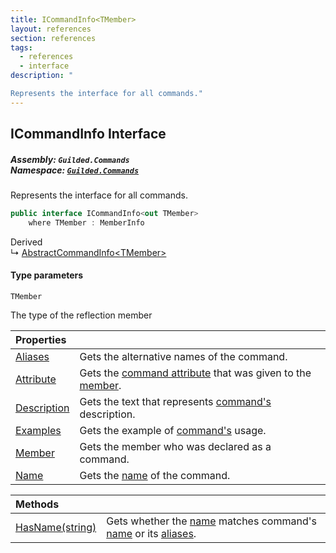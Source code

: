 ```yaml
---
title: ICommandInfo<TMember>
layout: references
section: references
tags:
  - references
  - interface
description: "

Represents the interface for all commands."
---
```


## ICommandInfo<TMember> Interface
##### **Assembly:** `Guilded.Commands`<br/>**Namespace:** [`Guilded.Commands`](Guilded.Commands 'Guilded.Commands')

Represents the interface for all commands.

```csharp
public interface ICommandInfo<out TMember>
    where TMember : MemberInfo
```

Derived  
&#8627; [AbstractCommandInfo&lt;TMember&gt;](AbstractCommandInfo_TMember_ 'Guilded.Commands.AbstractCommandInfo<TMember>')
#### Type parameters

<a name='Guilded.Commands.ICommandInfo_TMember_.TMember'></a>

`TMember`

The type of the reflection member

| Properties | |
| :--- | :--- |
| [Aliases](ICommandInfo_TMember_.Aliases 'Guilded.Commands.ICommandInfo<TMember>.Aliases') | Gets the alternative names of the command. |
| [Attribute](ICommandInfo_TMember_.Attribute 'Guilded.Commands.ICommandInfo<TMember>.Attribute') | Gets the [command attribute](CommandAttribute 'Guilded.Commands.CommandAttribute') that was given to the [member](ICommandInfo_TMember_.Member 'Guilded.Commands.ICommandInfo<TMember>.Member'). |
| [Description](ICommandInfo_TMember_.Description 'Guilded.Commands.ICommandInfo<TMember>.Description') | Gets the text that represents [command's](CommandAttribute 'Guilded.Commands.CommandAttribute') description. |
| [Examples](ICommandInfo_TMember_.Examples 'Guilded.Commands.ICommandInfo<TMember>.Examples') | Gets the example of [command's](CommandAttribute 'Guilded.Commands.CommandAttribute') usage. |
| [Member](ICommandInfo_TMember_.Member 'Guilded.Commands.ICommandInfo<TMember>.Member') | Gets the member who was declared as a command. |
| [Name](ICommandInfo_TMember_.Name 'Guilded.Commands.ICommandInfo<TMember>.Name') | Gets the [name](CommandAttribute.Name 'Guilded.Commands.CommandAttribute.Name') of the command. |

| Methods | |
| :--- | :--- |
| [HasName(string)](ICommandInfo_TMember_.HasName(string) 'Guilded.Commands.ICommandInfo<TMember>.HasName(string)') | Gets whether the [name](ICommandInfo_TMember_.HasName(string)#Guilded.Commands.ICommandInfo_TMember_.HasName(string).name 'Guilded.Commands.ICommandInfo<TMember>.HasName(string).name') matches command's [name](ICommandInfo_TMember_.Name 'Guilded.Commands.ICommandInfo<TMember>.Name') or its [aliases](ICommandInfo_TMember_.Aliases 'Guilded.Commands.ICommandInfo<TMember>.Aliases'). |
